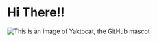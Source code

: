 # <h1> Hi There!! </h1>
<!-- This is my first comment on GitHub! -->

![This is an image of Yaktocat, the GitHub mascot](https://octodex.github.com/images/yaktocat.png)
